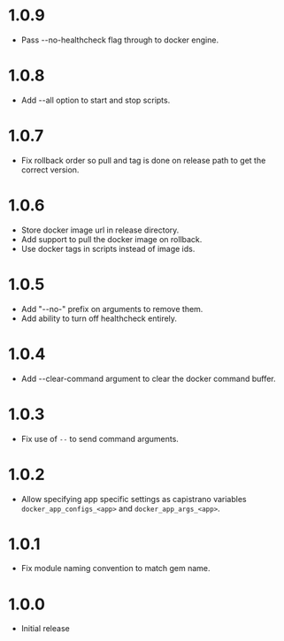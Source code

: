 # 1.0.9

* Pass --no-healthcheck flag through to docker engine.

# 1.0.8

* Add --all option to start and stop scripts.

# 1.0.7

* Fix rollback order so pull and tag is done on release path to get the correct version.

# 1.0.6

* Store docker image url in release directory.
* Add support to pull the docker image on rollback.
* Use docker tags in scripts instead of image ids.

# 1.0.5

* Add "--no-" prefix on arguments to remove them.
* Add ability to turn off healthcheck entirely.

# 1.0.4

* Add --clear-command argument to clear the docker command buffer.

# 1.0.3

* Fix use of `--` to send command arguments.

# 1.0.2

* Allow specifying app specific settings as capistrano variables `docker_app_configs_<app>` and `docker_app_args_<app>`.

# 1.0.1

* Fix module naming convention to match gem name.

# 1.0.0

* Initial release
